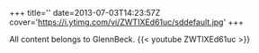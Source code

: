 +++
title=''
date=2013-07-03T14:23:57Z
cover='https://i.ytimg.com/vi/ZWTIXEd61uc/sddefault.jpg'
+++

All content belongs to GlennBeck.
{{< youtube ZWTIXEd61uc >}}
